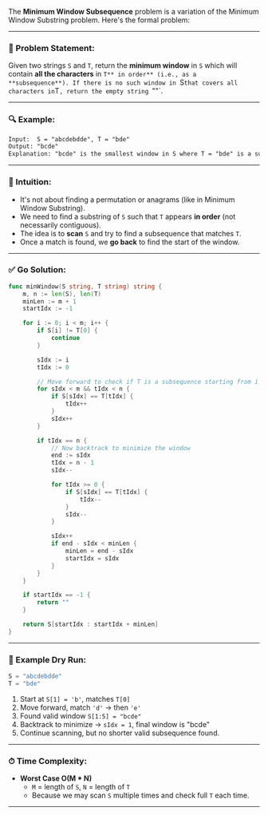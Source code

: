 The **Minimum Window Subsequence** problem is a variation of the Minimum Window Substring problem. Here's the formal problem:

---

### 💬 Problem Statement:

Given two strings `S` and `T`, return the **minimum window** in `S` which will contain **all the characters** in `T** in order** (i.e., as a **subsequence**). If there is no such window in `S` that covers all characters in `T`, return the empty string `""`.

---

### 🔍 Example:

```txt
Input:  S = "abcdebdde", T = "bde"
Output: "bcde"
Explanation: "bcde" is the smallest window in S where T = "bde" is a subsequence.
```

---

### 🧠 Intuition:

- It's not about finding a permutation or anagrams (like in Minimum Window Substring).
- We need to find a substring of `S` such that `T` appears **in order** (not necessarily contiguous).
- The idea is to **scan** `S` and try to find a subsequence that matches `T`.
- Once a match is found, we **go back** to find the start of the window.

---

### ✅ Go Solution:

```go
func minWindow(S string, T string) string {
    m, n := len(S), len(T)
    minLen := m + 1
    startIdx := -1

    for i := 0; i < m; i++ {
        if S[i] != T[0] {
            continue
        }

        sIdx := i
        tIdx := 0

        // Move forward to check if T is a subsequence starting from i
        for sIdx < m && tIdx < n {
            if S[sIdx] == T[tIdx] {
                tIdx++
            }
            sIdx++
        }

        if tIdx == n {
            // Now backtrack to minimize the window
            end := sIdx
            tIdx = n - 1
            sIdx--

            for tIdx >= 0 {
                if S[sIdx] == T[tIdx] {
                    tIdx--
                }
                sIdx--
            }

            sIdx++
            if end - sIdx < minLen {
                minLen = end - sIdx
                startIdx = sIdx
            }
        }
    }

    if startIdx == -1 {
        return ""
    }

    return S[startIdx : startIdx + minLen]
}
```

---

### 🧪 Example Dry Run:

```go
S = "abcdebdde"
T = "bde"
```

1. Start at `S[1] = 'b'`, matches `T[0]`
2. Move forward, match `'d'` → then `'e'`
3. Found valid window `S[1:5] = "bcde"`
4. Backtrack to minimize → `sIdx = 1`, final window is "bcde"
5. Continue scanning, but no shorter valid subsequence found.

---

### ⏱ Time Complexity:

- **Worst Case O(M * N)**  
  - `M` = length of `S`, `N` = length of `T`
  - Because we may scan `S` multiple times and check full `T` each time.

---
